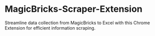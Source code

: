# MagicBricks-Scraper-Extension
Streamline data collection from MagicBricks to Excel with this Chrome Extension for efficient information scraping.
